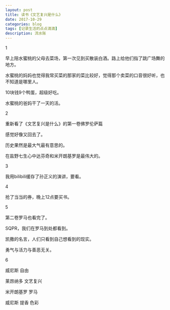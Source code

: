 ```yaml
---
layout: post
title: 读书《文艺复兴是什么》
date: 2017-10-29
categories: blog
tags: [记录生活的点点滴滴]
description: 流水账
---
```


1 

早上陪水蜜桃的父母去菜场，第一次见到买散装白酒。路上给他们指了跳广场舞的地方。

水蜜桃的妈妈也觉得我常买菜的那家的菜比较好，觉得那个卖菜的口音很好听，也不知道是哪里人。

10块钱9个鸭蛋，超级好吃。

水蜜桃的爸妈干了一天的活。

2

重新看了《文艺复兴是什么》的第一卷佛罗伦萨篇

感觉好像又回去了。

历史果然是最大气最有意思的。

在盐野七生心中达芬奇和米开朗基罗是最伟大的。

3

我用bilibili缓存了孙正义的演讲，要看。

4 

抢了当当的券，晚上12点要买书。

5 

第二卷罗马也看完了。

SQPR，我们在罗马到处都看到。

凯撒的名言，人们只看到自己想看到的现实。

勇气与活力与善恶无关。

6 

威尼斯 自由

莱昂纳多 文艺复兴

米开朗基罗 罗马

威尼斯 提香 色彩

